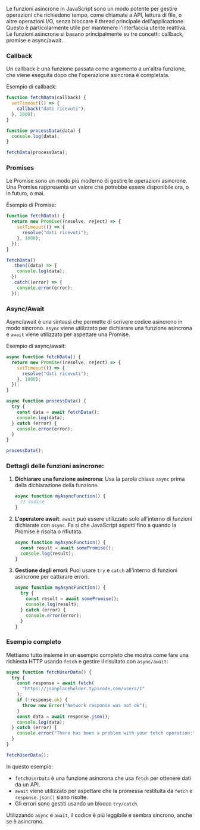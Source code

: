 Le funzioni asincrone in JavaScript sono un modo potente per gestire operazioni che richiedono tempo, come chiamate a API, lettura di file, o altre operazioni I/O, senza bloccare il thread principale dell'applicazione. Questo è particolarmente utile per mantenere l'interfaccia utente reattiva. Le funzioni asincrone si basano principalmente su tre concetti: callback, promise e async/await.

### Callback

Un callback è una funzione passata come argomento a un'altra funzione, che viene eseguita dopo che l'operazione asincrona è completata.

Esempio di callback:

```javascript
function fetchData(callback) {
  setTimeout(() => {
    callback("dati ricevuti");
  }, 1000);
}

function processData(data) {
  console.log(data);
}

fetchData(processData);
```

### Promises

Le Promise sono un modo più moderno di gestire le operazioni asincrone. Una Promise rappresenta un valore che potrebbe essere disponibile ora, o in futuro, o mai.

Esempio di Promise:

```javascript
function fetchData() {
  return new Promise((resolve, reject) => {
    setTimeout(() => {
      resolve("dati ricevuti");
    }, 1000);
  });
}

fetchData()
  .then((data) => {
    console.log(data);
  })
  .catch((error) => {
    console.error(error);
  });
```

### Async/Await

Async/await è una sintassi che permette di scrivere codice asincrono in modo sincrono. `async` viene utilizzato per dichiarare una funzione asincrona e `await` viene utilizzato per aspettare una Promise.

Esempio di async/await:

```javascript
async function fetchData() {
  return new Promise((resolve, reject) => {
    setTimeout(() => {
      resolve("dati ricevuti");
    }, 1000);
  });
}

async function processData() {
  try {
    const data = await fetchData();
    console.log(data);
  } catch (error) {
    console.error(error);
  }
}

processData();
```

### Dettagli delle funzioni asincrone:

1. **Dichiarare una funzione asincrona**: Usa la parola chiave `async` prima della dichiarazione della funzione.

   ```javascript
   async function myAsyncFunction() {
     // codice
   }
   ```

2. **L'operatore await**: `await` può essere utilizzato solo all'interno di funzioni dichiarate con `async`. Fa sì che JavaScript aspetti fino a quando la Promise è risolta o rifiutata.

   ```javascript
   async function myAsyncFunction() {
     const result = await somePromise();
     console.log(result);
   }
   ```

3. **Gestione degli errori**: Puoi usare `try` e `catch` all'interno di funzioni asincrone per catturare errori.
   ```javascript
   async function myAsyncFunction() {
     try {
       const result = await somePromise();
       console.log(result);
     } catch (error) {
       console.error(error);
     }
   }
   ```

### Esempio completo

Mettiamo tutto insieme in un esempio completo che mostra come fare una richiesta HTTP usando `fetch` e gestire il risultato con `async/await`:

```javascript
async function fetchUserData() {
  try {
    const response = await fetch(
      "https://jsonplaceholder.typicode.com/users/1"
    );
    if (!response.ok) {
      throw new Error("Network response was not ok");
    }
    const data = await response.json();
    console.log(data);
  } catch (error) {
    console.error("There has been a problem with your fetch operation:", error);
  }
}

fetchUserData();
```

In questo esempio:

- `fetchUserData` è una funzione asincrona che usa `fetch` per ottenere dati da un API.
- `await` viene utilizzato per aspettare che la promessa restituita da `fetch` e `response.json()` siano risolte.
- Gli errori sono gestiti usando un blocco `try/catch`.

Utilizzando `async` e `await`, il codice è più leggibile e sembra sincrono, anche se è asincrono.
